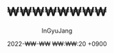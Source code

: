 ---
title: ₩₩₩₩₩₩₩₩
author: InGyuJang
date: 2022-₩₩-₩₩ ₩₩:₩₩:20 +0900
categories: [Blogging, Greetings]
tags: [세미나, PeachTri]
pin: true
---